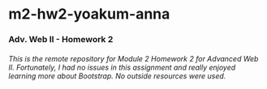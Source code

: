 # m2-hw2-yoakum-anna
### Adv. Web II - Homework 2
###### This is the remote repository for Module 2 Homework 2 for Advanced Web II. Fortunately, I had no issues in this assignment and really enjoyed learning more about Bootstrap. No outside resources were used.
